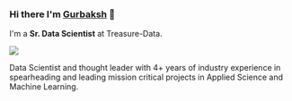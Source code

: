 ### Hi there I'm [Gurbaksh](https://www.linkedin.com/in/gurbaksh-sharma-56aaa8157/) 👋
I'm a **Sr. Data Scientist** at Treasure-Data.

![](https://komarev.com/ghpvc/?username=gurumail10&label=PROFILE+VIEWS)

Data Scientist and thought leader with 4+ years of industry experience in spearheading and leading mission critical projects in Applied Science and Machine Learning.
<!--
**gurumail10/gurumail10** is a ✨ _special_ ✨ repository because its `README.md` (this file) appears on your GitHub profile.

Here are some ideas to get you started:

- 🔭 I’m currently working on ...
- 🌱 I’m currently learning ...
- 👯 I’m looking to collaborate on ...
- 🤔 I’m looking for help with ...
- 💬 Ask me about ...
- 📫 How to reach me: ...
- 😄 Pronouns: ...
- ⚡ Fun fact: ...
-->
